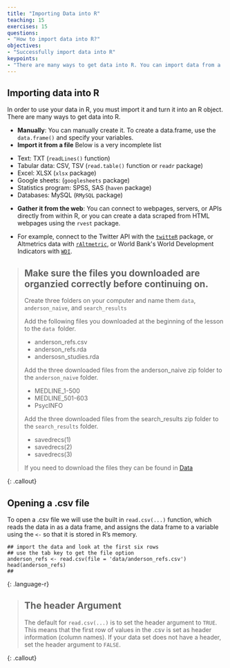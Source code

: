 ```yaml
---
title: "Importing Data into R"
teaching: 15
exercises: 15
questions:
- "How to import data into R?"
objectives:
- "Successfully import data into R"
keypoints:
- "There are many ways to get data into R. You can import data from a .csv file using the read.csv(...) function."
---
```


## Importing data into R
In order to use your data in R, you must import it and turn it into an R object. There are many ways to get data into R.

* **Manually**: You can manually create it. To create a data.frame, use the `data.frame()` and specify your variables. 
* **Import it from a file** Below is a very incomplete list
+ Text: TXT (`readLines()` function)
+ Tabular data: CSV, TSV (`read.table()` function or `readr` package)
+ Excel: XLSX (`xlsx` package)
+ Google sheets: (`googlesheets` package)
+ Statistics program: SPSS, SAS (`haven` package)
+ Databases: MySQL (`RMySQL` package)
* **Gather it from the web**: You can connect to webpages, servers, or APIs directly from within R, or you can create a data scraped from HTML webpages using the `rvest` package. 
- For example, connect to the Twitter API with the [`twitteR`](https://sites.google.com/site/miningtwitter/questions/talking-about/wordclouds/wordcloud1) package, or Altmetrics data with [`rAltmetric`](https://cran.r-project.org/web/packages/rAltmetric/vignettes/intro-to-altmetric.html), or World Bank's World Development Indicators with [`WDI`](https://cran.r-project.org/web/packages/WDI/WDI.pdf).

> ## Make sure the files you downloaded are organzied correctly before continuing on.
>
> Create three folders on your computer and name them `data`, `anderson_naive`, and `search_results`
>  
> Add the following files you downloaded at the beginning of the lesson to the `data `folder. 
> * anderson_refs.csv
> * anderson_refs.rda
> * andersosn_studies.rda
>
> Add the three downloaded files from the anderson_naive zip folder to the `anderson_naive` folder.
> * MEDLINE_1-500
> * MEDLINE_501-603
> * PsycINFO
>
> Add the three downloaded files from the search_results zip folder to the `search_results` folder. 
> * savedrecs(1)
> * savedrecs(2)
> * savedrecs(3)
>
> If you need to download the files they can be found in [Data](https://ameliakallaher.github.io/lc-litsearchr/index.html) 
>
{: .callout}

## Opening a .csv file
To open a .csv file we will use the built in `read.csv(...)` function, which reads the data in as a data frame, and assigns the data frame to a variable using the `<-` so that it is stored in R’s memory. 

~~~
## import the data and look at the first six rows
## use the tab key to get the file option
anderson_refs <- read.csv(file = 'data/anderson_refs.csv')
head(anderson_refs)
##
~~~
{: .language-r}

> ## The header Argument
> The default for `read.csv(...)` is to set the header argument to `TRUE`. This means that the first row of values in the .csv is set as header information (column names). 
> If your data set does not have a header, set the header argument to `FALSE`.
>
{: .callout}


